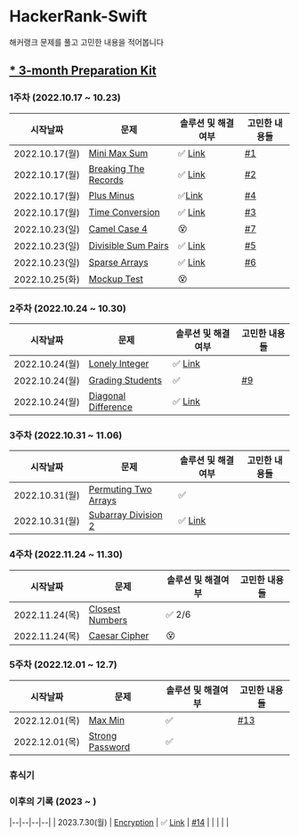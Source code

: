 # HackerRank-Swift
해커랭크 문제를 풀고 고민한 내용을 적어봅니다 

## [* 3-month Preparation Kit](https://www.hackerrank.com/interview/preparation-kits/three-month-preparation-kit/)

### 1주차 (2022.10.17 ~ 10.23)

| 시작날짜 | 문제 | 솔루션 및 해결여부| 고민한 내용들| 
|--|--|--|--| 
| 2022.10.17(월) | [Mini Max Sum](https://www.hackerrank.com/challenges/three-month-preparation-kit-mini-max-sum/problem?isFullScreen=true&h_l=interview&playlist_slugs%5B%5D=preparation-kits&playlist_slugs%5B%5D=three-month-preparation-kit&playlist_slugs%5B%5D=three-month-week-one) | ✅ [Link](https://github.com/heydoy/HackerRank-Swift/blob/main/Solutions/Mini-Max-Sum.swift) | [#1](https://github.com/heydoy/HackerRank-Swift/issues/1)
| 2022.10.17(월) | [Breaking The Records](https://www.hackerrank.com/challenges/three-month-preparation-kit-breaking-best-and-worst-records/problem?isFullScreen=true&h_l=interview&playlist_slugs%5B%5D=preparation-kits&playlist_slugs%5B%5D=three-month-preparation-kit&playlist_slugs%5B%5D=three-month-week-one) | ✅ [Link](https://github.com/heydoy/HackerRank-Swift/blob/main/Solutions/Breaking-The-Records.swift) | [#2](https://github.com/heydoy/HackerRank-Swift/issues/2)
| 2022.10.17(월) | [Plus Minus](https://www.hackerrank.com/challenges/three-month-preparation-kit-plus-minus/problem?isFullScreen=true&h_l=interview&playlist_slugs%5B%5D=preparation-kits&playlist_slugs%5B%5D=three-month-preparation-kit&playlist_slugs%5B%5D=three-month-week-one) | ✅[Link](https://github.com/heydoy/HackerRank-Swift/blob/main/Solutions/Plus-Minus.swift) | [#4](https://github.com/heydoy/HackerRank-Swift/issues/4)
| 2022.10.17(월) | [Time Conversion](https://www.hackerrank.com/challenges/three-month-preparation-kit-time-conversion/problem?isFullScreen=true&h_l=interview&playlist_slugs%5B%5D=preparation-kits&playlist_slugs%5B%5D=three-month-preparation-kit&playlist_slugs%5B%5D=three-month-week-one) | ✅ [Link](https://github.com/heydoy/HackerRank-Swift/blob/main/Solutions/Time-Conversion) | [#3](https://github.com/heydoy/HackerRank-Swift/issues/3)
| 2022.10.23(일) | [Camel Case 4](https://www.hackerrank.com/challenges/three-month-preparation-kit-camel-case/problem?isFullScreen=true&h_l=interview&playlist_slugs%5B%5D=preparation-kits&playlist_slugs%5B%5D=three-month-preparation-kit&playlist_slugs%5B%5D=three-month-week-one) | 😵 []() | [#7](https://github.com/heydoy/HackerRank-Swift/issues/7)
| 2022.10.23(일) | [Divisible Sum Pairs](https://www.hackerrank.com/challenges/three-month-preparation-kit-divisible-sum-pairs/problem?isFullScreen=true&h_l=interview&playlist_slugs%5B%5D=preparation-kits&playlist_slugs%5B%5D=three-month-preparation-kit&playlist_slugs%5B%5D=three-month-week-one) | ✅ [Link](https://github.com/heydoy/HackerRank-Swift/blob/main/Solutions/Divisible-Sum-Pairs.swift) | [#5](https://github.com/heydoy/HackerRank-Swift/issues/5)
| 2022.10.23(일) | [Sparse Arrays](https://www.hackerrank.com/challenges/three-month-preparation-kit-sparse-arrays/problem?isFullScreen=true&h_l=interview&playlist_slugs%5B%5D=preparation-kits&playlist_slugs%5B%5D=three-month-preparation-kit&playlist_slugs%5B%5D=three-month-week-one) | ✅ [Link](https://github.com/heydoy/HackerRank-Swift/blob/main/Solutions/Sparse-Arrays.swift) | [#6](https://github.com/heydoy/HackerRank-Swift/issues/6)
| 2022.10.25(화) | [Mockup Test](https://www.hackerrank.com/test/6o9hgar5a32/questions)| 😵 []() | []()


### 2주차 (2022.10.24 ~ 10.30)

| 시작날짜 | 문제 | 솔루션 및 해결여부| 고민한 내용들| 
|--|--|--|--| 
| 2022.10.24(월) | [Lonely Integer](https://www.hackerrank.com/challenges/three-month-preparation-kit-lonely-integer/problem)| ✅ [Link](https://github.com/heydoy/HackerRank-Swift/blob/main/Solutions/Lonely-Integer.swift) | []()
| 2022.10.24(월) | [Grading Students](https://www.hackerrank.com/challenges/three-month-preparation-kit-grading/problem)| ✅ []() | [#9](https://github.com/heydoy/HackerRank-Swift/issues/9)
| 2022.10.24(월) | [Diagonal Difference](https://www.hackerrank.com/challenges/three-month-preparation-kit-diagonal-difference/problem)| ✅ [Link](https://github.com/heydoy/HackerRank-Swift/blob/main/Solutions/Diagonal-Difference.swift) | []()


### 3주차 (2022.10.31 ~ 11.06)

| 시작날짜 | 문제 | 솔루션 및 해결여부| 고민한 내용들| 
|--|--|--|--| 
| 2022.10.31(월) | [Permuting Two Arrays](https://www.hackerrank.com/challenges/three-month-preparation-kit-two-arrays/problem)| ✅ []() | []()
| 2022.10.31(월) | [Subarray Division 2]()| ✅ [Link](https://github.com/heydoy/HackerRank-Swift/blob/main/Solutions/Subarray-Division-2.swift) | []()

### 4주차 (2022.11.24 ~ 11.30)
| 시작날짜 | 문제 | 솔루션 및 해결여부| 고민한 내용들| 
|--|--|--|--| 
| 2022.11.24(목) | [Closest Numbers](https://www.hackerrank.com/challenges/three-month-preparation-kit-closest-numbers/problem?isFullScreen=true&h_l=interview&playlist_slugs%5B%5D=preparation-kits&playlist_slugs%5B%5D=three-month-preparation-kit&playlist_slugs%5B%5D=three-month-week-four)| ✅ 2/6 []() | []()
| 2022.11.24(목) | [Caesar Cipher](https://www.hackerrank.com/challenges/three-month-preparation-kit-caesar-cipher-1/problem?isFullScreen=true&h_l=interview&playlist_slugs%5B%5D=preparation-kits&playlist_slugs%5B%5D=three-month-preparation-kit&playlist_slugs%5B%5D=three-month-week-four)| 😵 []() | []()

### 5주차 (2022.12.01 ~ 12.7)
| 시작날짜 | 문제 | 솔루션 및 해결여부| 고민한 내용들| 
|--|--|--|--| 
| 2022.12.01(목) | [Max Min](https://www.hackerrank.com/challenges/three-month-preparation-kit-angry-children/problem?hl=interview&isFullScreen=true&playlist_slugs%5B%5D=preparation-kits&playlist_slugs%5B%5D=three-month-preparation-kit&playlist_slugs%5B%5D=three-month-week-five)| ✅ []() | [#13](https://github.com/heydoy/HackerRank-Swift/issues/13)
| 2022.12.01(목) | [Strong Password](https://www.hackerrank.com/challenges/three-month-preparation-kit-strong-password/problem?isFullScreen=true&h_l=interview&playlist_slugs%5B%5D=preparation-kits&playlist_slugs%5B%5D=three-month-preparation-kit&playlist_slugs%5B%5D=three-month-week-five)| ✅ []() | []()

### 휴식기 

### 이후의 기록 (2023 ~ )
|--|--|--|--| 
| 2023.7.30(월) | [Encryption](https://www.hackerrank.com/challenges/encryption/problem) | ✅ [Link](https://github.com/heydoy/HackerRank-Swift/blob/main/Solutions/Encryption.swift) | [#14](https://github.com/heydoy/HackerRank-Swift/issues/14) |
| | | |
